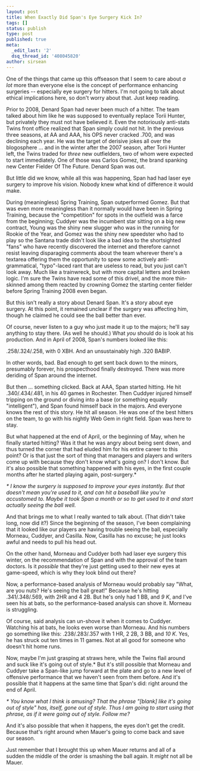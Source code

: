 ```yaml
---
layout: post
title: When Exactly Did Span's Eye Surgery Kick In?
tags: []
status: publish
type: post
published: true
meta:
  _edit_last: '2'
  dsq_thread_id: '408045820'
author: sirsean
---
```

One of the things that came up this offseason that I seem to care about <em>a lot</em> more than everyone else is the concept of performance enhancing surgeries -- especially eye surgery for hitters. I'm not going to talk about ethical implications here, so don't worry about that. Just keep reading.

Prior to 2008, Denard Span had never been much of a hitter. The team talked about him like he was supposed to eventually replace Torii Hunter, but privately they must not have believed it. Even the notoriously anti-stats Twins front office realized that Span simply could not hit. In the previous three seasons, at AA and AAA, his OPS never cracked .700, and was declining each year. He was the target of derisive jokes all over the blogosphere ... and in the winter after the 2007 season, after Torii Hunter left, the Twins traded for <em>three</em> new outfielders, two of whom were expected to start immediately. One of those was Carlos Gomez, the brand spanking new Center Fielder Of The Future. Denard Span was out.

But little did we know, while all this was happening, Span had had laser eye surgery to improve his vision. Nobody knew what kind of difference it would make.

During (meaningless) Spring Training, Span outperformed Gomez. But that was even more meaningless than it normally would have been in Spring Training, because the "competition" for spots in the outfield was a farce from the beginning; Cuddyer was the incumbent star sitting on a big new contract, Young was the shiny new slugger who was in the running for Rookie of the Year, and Gomez was the shiny new speedster who had to play so the Santana trade didn't look like a bad idea to the shortsighted "fans" who have recently discovered the internet and therefore cannot resist leaving disparaging comments about the team wherever there's a textarea offering them the opportunity to spew some actively anti-grammatical, "typo"-laced rant that are useless to read, but you just can't look away. Much like a trainwreck, but with more capital letters and broken logic. I'm sure the Twins have read some of this drivel, and the more thin-skinned among them reacted by crowning Gomez the starting center fielder before Spring Training 2008 even began.

But this isn't really a story about Denard Span. It's a story about eye surgery. At this point, it remained unclear if the surgery was affecting him, though he claimed he could see the ball better than ever.

Of course, never listen to a guy who just made it up to the majors; he'll say anything to stay there. (As well he should.) What <em>you</em> should do is look at his production. And in April of 2008, Span's numbers looked like this:

.258/.324/.258, with 0 XBH. And an unsustainably high .320 BABIP.

In other words, bad. Bad enough to get sent back down to the minors, presumably forever, his prospecthood finally destroyed. There was more deriding of Span around the internet.

But then ... something clicked. Back at AAA, Span started hitting. He hit .340/.434/.481, in his 40 games in Rochester. Then Cuddyer injured himself tripping on the ground or diving into a base (or something equally "intelligent"), and Span found himself back in the majors. And everyone knows the rest of this story. He hit all season. He was one of the best hitters on the team, to go with his nightly Web Gem in right field. Span was here to stay.

But what happened at the end of April, or the beginning of May, when he finally started hitting? Was it that he was angry about being sent down, and thus turned the corner that had eluded him for his entire career to this point? Or is that just the sort of thing that managers and players and writers come up with because they don't know what's going on? I don't know. But it's also possible that something happened with his eyes, in the first couple months after he started playing again, post-surgery.*

<em>* I know the surgery is supposed to improve your eyes instantly. But that doesn't mean you're used to it, and can hit a baseball like you're accustomed to. Maybe it took Span a month or so to get used to it and start actually seeing the ball well.</em>

And that brings me to what I really wanted to talk about. (That didn't take long, now did it?) Since the beginning of the season, I've been complaining that it looked like our players are having trouble seeing the ball, especially Morneau, Cuddyer, and Casilla. Now, Casilla has no excuse; he just looks awful and needs to pull his head out.

On the other hand, Morneau and Cuddyer both had laser eye surgery this winter, on the recommendation of Span and with the approval of the team doctors. Is it <em>possible</em> that they're just getting used to their new eyes at game-speed, which is why they look blind out there?

Now, a performance-based analysis of Morneau would probably say "What, are you nuts? He's seeing the ball great!" Because he's hitting .341/.348/.569, with 2HR and 4 2B. But he's only had 1 BB, and <em>9 K</em>, and I've seen his at bats, so the performance-based analysis can shove it. Morneau is struggling.

Of course, said analysis can un-shove it when it comes to Cuddyer. Watching his at bats, he looks even worse than Morneau. And his numbers go something like this: .238/.283/.357 with 1 HR, 2 2B, 3 BB, and <em>10 K</em>. Yes, he has struck out ten times in 11 games. Not at all good for someone who doesn't hit home runs.

Now, maybe I'm just grasping at straws here, while the Twins flail around and suck like it's going out of style.* But it's still possible that Morneau and Cuddyer take a Span-like jump forward at the plate and go to a new level of offensive performance that we haven't seen from them before. And it's possible that it happens at the same time that Span's did: right around the end of April.

<em>* You know what I think is amusing? That the phrase "[blank] like it's going out of style" has, itself, gone out of style. Thus I am going to start using that phrase, as if it were going out of style. Follow me?</em>

And it's also possible that when it happens, the eyes don't get the credit. Because that's right around when Mauer's going to come back and save our season.

Just remember that I brought this up when Mauer returns and all of a sudden the middle of the order is smashing the ball again. It <em>might</em> not all be Mauer.
